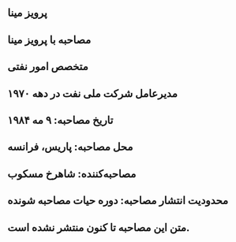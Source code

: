 ## پرویز مینا
## مصاحبه با پرویز مینا
## متخصص امور نفتی
## مدیرعامل شرکت ملی نفت در دهه ۱۹۷۰
## تاریخ مصاحبه: ۹ مه ۱۹۸۴
## محل مصاحبه: پاریس،‌ فرانسه
## مصاحبه‌کننده: شاهرخ مسکوب
## محدودیت انتشار مصاحبه: دوره حیات مصاحبه شونده
## متن این مصاحبه تا کنون منتشر نشده است.
